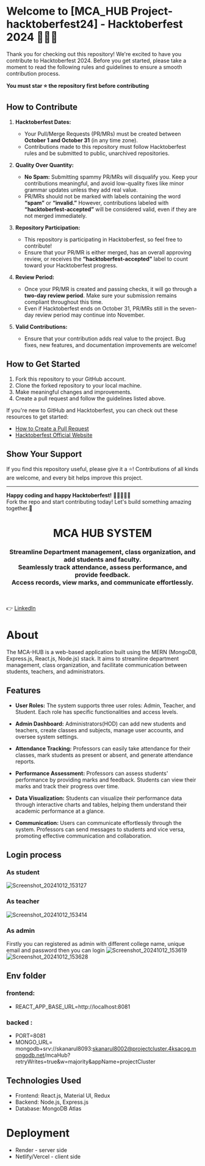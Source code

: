 # Welcome to [MCA_HUB Project-hacktoberfest24] - Hacktoberfest 2024 🐙🦥🎉

Thank you for checking out this repository! We're excited to have you contribute to Hacktoberfest 2024. Before you get started, please take a moment to read the following rules and guidelines to ensure a smooth contribution process.

**You must star ⭐ the repository first before contributing**

## How to Contribute

1. **Hacktoberfest Dates:**
   - Your Pull/Merge Requests (PR/MRs) must be created between **October 1 and October 31** (in any time zone).
   - Contributions made to this repository must follow Hacktoberfest rules and be submitted to public, unarchived repositories.

2. **Quality Over Quantity:**
   - **No Spam:** Submitting spammy PR/MRs will disqualify you. Keep your contributions meaningful, and avoid low-quality fixes like minor grammar updates unless they add real value.
   - PR/MRs should not be marked with labels containing the word **“spam”** or **“invalid.”** However, contributions labeled with **“hacktoberfest-accepted”** will be considered valid, even if they are not merged immediately.

3. **Repository Participation:**
   - This repository is participating in Hacktoberfest, so feel free to contribute!
   - Ensure that your PR/MR is either merged, has an overall approving review, or receives the **“hacktoberfest-accepted”** label to count toward your Hacktoberfest progress.

4. **Review Period:**
   - Once your PR/MR is created and passing checks, it will go through a **two-day review period**. Make sure your submission remains compliant throughout this time.
   - Even if Hacktoberfest ends on October 31, PR/MRs still in the seven-day review period may continue into November.

5. **Valid Contributions:**
   - Ensure that your contribution adds real value to the project. Bug fixes, new features, and documentation improvements are welcome!

## How to Get Started

1. Fork this repository to your GitHub account.
2. Clone the forked repository to your local machine.
3. Make meaningful changes and improvements.
4. Create a pull request and follow the guidelines listed above.

If you're new to GitHub and Hacktoberfest, you can check out these resources to get started:
- [How to Create a Pull Request](https://docs.github.com/en/github/collaborating-with-issues-and-pull-requests/creating-a-pull-request)
- [Hacktoberfest Official Website](https://hacktoberfest.com)

## Show Your Support

If you find this repository useful, please give it a ⭐! Contributions of all kinds are welcome, and every bit helps improve this project.

---

**Happy coding and happy Hacktoberfest!** 👨‍💻👩‍💻🦥  
Fork the repo and start contributing today! Let's build something amazing together.🚀


<h1 align="center">
    MCA HUB SYSTEM
</h1>

<h3 align="center">
Streamline Department management, class organization, and add students and faculty.<br>
Seamlessly track attendance, assess performance, and provide feedback. <br>
Access records, view marks, and communicate effortlessly.
</h3>
<br>

👉 [LinkedIn](https://www.linkedin.com/in/sheikh-anarul/)

# About

The MCA-HUB is a web-based application built using the MERN (MongoDB, Express.js, React.js, Node.js) stack. It aims to streamline department management, class organization, and facilitate communication between students, teachers, and administrators.

## Features

- **User Roles:** The system supports three user roles: Admin, Teacher, and Student. Each role has specific functionalities and access levels.

- **Admin Dashboard:** Administrators(HOD) can add new students and teachers, create classes and subjects, manage user accounts, and oversee system settings.

- **Attendance Tracking:** Professors can easily take attendance for their classes, mark students as present or absent, and generate attendance reports.

- **Performance Assessment:** Professors can assess students' performance by providing marks and feedback. Students can view their marks and track their progress over time.

- **Data Visualization:** Students can visualize their performance data through interactive charts and tables, helping them understand their academic performance at a glance.

- **Communication:** Users can communicate effortlessly through the system. Professors can send messages to students and vice versa, promoting effective communication and collaboration.

## Login process
### As student
![Screenshot_20241012_153127](https://github.com/user-attachments/assets/f0d76587-e157-49c5-acc3-cc2651fd256b)
### As teacher
![Screenshot_20241012_153414](https://github.com/user-attachments/assets/99c6fb8a-b4de-4d8c-9543-fcd2fc29df63)
### As admin
Firstly you can registered as admin with different college name, unique email and password then you can login
![Screenshot_20241012_153619](https://github.com/user-attachments/assets/8db0079a-fc8f-455c-bdb6-040eefa7edbb)
![Screenshot_20241012_153628](https://github.com/user-attachments/assets/1fc319a2-24b9-47c1-836f-6052e9752480)

## Env folder
### frontend: 
- REACT_APP_BASE_URL=http://localhost:8081
### backed :
- PORT=8081
- MONGO_URL= mongodb+srv://skanarul8093:skanarul8002@projectcluster.4ksacog.mongodb.net/mcaHub?retryWrites=true&w=majority&appName=projectCluster
## Technologies Used
- Frontend: React.js, Material UI, Redux
- Backend: Node.js, Express.js
- Database: MongoDB Atlas
  <br>
# Deployment

- Render - server side
- Netlify/Vercel - client side
